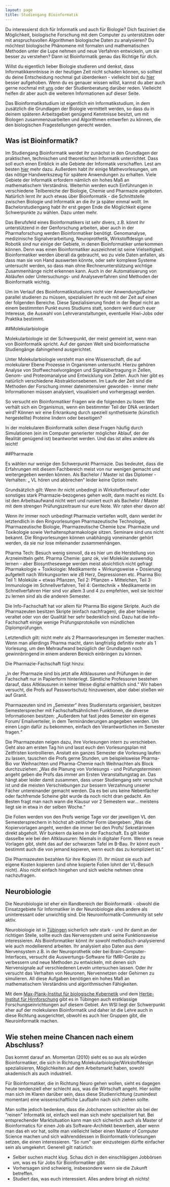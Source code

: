 ```yaml
---
layout: page
title: Studiengang Bioinformatik
---
```


Du interessierst dich für Informatik und auch für Biologie? Dich
fasziniert die Möglichkeit, biologische Forschung mit dem Computer zu
unterstützen oder mit anspruchsvollen Algorithmen biologische Daten zu
analysieren? Du möchtest biologische Phänomene mit formalen und
mathematischen Methoden unter die Lupe nehmen und neue Verfahren
entwickeln, um sie besser zu verstehen? Dann ist Bioinformatik genau das
Richtige für dich.

Willst du eigentlich lieber Biologie studieren und denkst, dass
Informatikkenntnisse in der heutigen Zeit nicht schaden können, so
solltest du deine Entscheidung nochmal gut überdenken - vielleicht bist
du [hier](http://www.biologie.uni-tuebingen.de/) besser aufgehoben. Wenn
du es genauer wissen willst, kannst du aber auch gerne nochmal mit
[uns](/kontakt/) oder der Studienberatung darüber reden. Vielleicht
helfen dir aber auch die weiteren Informationen auf dieser Seite.

Das Bioinformatikstudium ist eigentlich ein Informatikstudium, in dem
zusätzlich die Grundlagen der Biologie vermittelt werden, so dass du in
deinem späteren Arbeitsgebiet genügend Kenntnisse besitzt, um mit
Biologen zusammenzuarbeiten und Algorithmen entwerfen zu können, die den
biologischen Fragestellungen gerecht werden.

## Was ist Bioinformatik?

Im Studiengang Bioinformatik werdet ihr zunächst in den Grundlagen der
praktischen, technischen und theoretischen Informatik unterrichtet. Dass
soll euch einen Einblick in alle Gebiete der Informatik verschaffen.
Lest am besten [hier](informatik) mehr dazu. Außerdem habt ihr einige
Mathevorlesungen, um das nötige Handwerkszeug für spätere Anwendungen zu
erhalten. Viele Gebiete der Informatik erfordern nämlich ein hohes Maß
an mathematischem Verständnis. Weiterhin werden euch Einführungen in
verschiedene Teilbereiche der Biologie, Chemie und Pharmazie angeboten.
Natürlich lernt ihr auch etwas über Bioinformatik - die Schnittstelle
zwischen Biologie und Informatik an die ihr ja später einmal wollt. Im
Bachelorstudiengang habt ihr erst gegen Ende die Möglichkeit eigene
Schwerpunkte zu wählen. Dazu unten mehr.

Das Berufsfeld eines Bioinformatikers ist sehr divers, z.B. könnt ihr
unterstützend in der Genforschung arbeiten, aber auch in der
Pharmaforschung werden Bioinformatiker benötigt. Genomanalyse,
medizinische Signalverarbeitung, Neuroprothetik, Wirkstoffdesign und
Robotik sind nur einige der Gebiete, in denen Bioinformatiker
unterkommen können. Denn was einen Bioinformatiker auszeichnet ist seine
Vielseitigkeit. Bioinformatiker werden überall da gebraucht, wo zu viele
Daten anfallen, als dass man sie von Hand auswerten könnte, oder sehr
komplexe Systeme untersucht werden, so dass man ohne
Rechnerunterstützung wichtige Zusammenhänge nicht erkennen kann. Auch
in der Automatisierung von Abläufen oder Untersuchungs- und
Analyseverfahren sind Methoden der Bioinformatik wichtig.

Um im Verlauf des Bioinformatikstudiums nicht vier Anwendungsfächer
parallel studieren zu müssen, spezialisiert ihr euch mit der Zeit auf
einen der folgenden Bereiche. Diese Spezialisierung findet in der Regel
nicht an einem bestimmten Punkt eures Studiums statt, sondern wird durch
euer Interesse, die Auswahl von Lehrveranstaltungen, eventuelle
Hiwi-Jobs oder Praktika bestimmt.

##Molekularbiologie
  
Molekularbiologie ist der Schwerpunkt, der meist gemeint ist, wenn man von Bioinformatik spricht. Auf der ganzen Welt sind bioinformatische Studiengänge dahingehend ausgerichtet.

Unter Molekularbiologie versteht man eine Wissenschaft, die auf molekularer Ebene Prozesse in Organismen untersucht. Hierzu gehören Analyse von Stoffwechselvorgängen und Signalübertragung in Zellen, Genom- und Proteomanalyse und Entwicklung von Zellen. Auch hier gibt es natürlich verschiedene Abstraktionsebenen. Im Laufe der Zeit sind die Methoden der Forschung immer datenintensiver geworden - immer mehr Informationen müssen analysiert, visualisiert und vorhergesagt werden.

So versucht ein Bioinformatiker Fragen wie die folgenden zu lösen: Wie verhält sich ein Organismus, wenn ein bestimmter Teil der DNA verändert wird? Können wir eine Erkrankung durch speziell synthetisierte (künstlich hergestellte) Proteine lindern oder beseitigen?

In der molekularen Bioinformatik sollen diese Fragen häufig durch Simulationen (ein im Computer generierter möglicher Ablauf, der der Realität genügend ist) beantwortet werden. Und das ist alles andere als leicht!

##Pharmazie
  
Es wählen nur wenige den Schwerpunkt Pharmazie. Das bedeutet, dass die Erfahrungen mit diesem Fachbereich meist von nur wenigen gemacht und weitergegeben werden können. Als Bachelor / Master ist das Diplomer - Verhalten: „ VL hören und abbrechen“ leider keine Option mehr.

Grundsätzlich gilt: Wenn ihr nicht unbedingt in Wirkstoffentwurf oder sonstiges stark Pharmazie-bezogenes gehen wollt, dann macht es nicht. Es ist den Arbeitsaufwand nicht wert und ruiniert euch als Bachelor / Master mit dem strengen Prüfungszeitraum nur eure Note. Wir raten eher davon ab!

Wenn ihr immer noch unbedingt Pharmazie vertiefen wollt, dann werdet ihr letztendlich in den Ringvorlesungen Pharmazeutische Technologie, Pharmazeutische Biologie, Pharmazeutische Chemie bzw. Pharmazie und Toxikologie sowie Verhaltenspharmakologie sitzen. Seminare sind uns nicht bekannt. Die Ringvorlesungen können unabhängig voneinander gehört werden, da sie nur lose miteinander zusammenhängen.

Pharma Tech: Besuch wenig sinnvoll, da es hier um die Herstellung von Arzneimitteln geht. Pharma Chemie: ganz ok, viel Moleküle auswendig lernen - aber Biosynthesewege werden meist absichtlich nicht gefragt Pharmakologie + Toxikologie: Medikamente + Wirkungsweise + Dosierung aufgeteilt nach Wirkungsorten wie zB Herz, Depressionen etc. Pharma Bio: Teil 1: Moleküle + etwas Pflanzen, Teil 2: Pflanzen + Mittelchen, Teil 3: Immunologie im Schnellverfahren, Teil 4: Gentechnik + Medikamente im Schnellverfahren Hier sind vor allem 3 und 4 zu empfehlen, weil sie leichter zu lernen sind als die anderen Semester.

Die Info-Fachschaft hat vor allem für Pharma Bio eigene Skripte. Auch die Pharmazeuten besitzen Skripte (einfach nachfragen), die aber teilweise veraltet oder von der Qualität her sehr bedenklich sind. Dazu hat die Info-Fachschaft einige wenige Prüfungsprotokolle von mündlichen Diplomprüfungen.

Letztendlich gilt: nicht mehr als 2 Pharmavorlesungen im Semester machen. Wenn man allerdings Pharma macht, dann langfristig definitiv mehr als 1 Vorlesung, um den Mehraufwand bezüglich der Grundlagen noch gewinnbringend in einem anderen Bereich einbringen zu können.

Die Pharmazie-Fachschaft fügt hinzu:

„In der Pharmazie sind bis jetzt alle Altklausuren und Prüfungen in der Fachschaft nur in Papierform hinterlegt. Sämtliche Professoren bestehen darauf, dass Altklausuren in keiner Weise digital erhältlich sind.“ Wir haben versucht, die Profs auf Passwortschutz hinzuweisen, aber dabei stießen wir auf Granit.

Pharmazeuten sind im „Semester“ ihres Studienstarts organisiert, besitzen Semestersprecher mit Fachschaftsähnlichen Funktionen, die diverse Informationen besitzen: „Außerdem hat fast jedes Semester ein eigenes Forum/ Emailverteiler, in dem Terminänderungen angegeben werden. Um einen Login dafür zu bekommen, einfach den Verantwortlichen im Semester fragen.“

Die Pharmazeuten neigen dazu, ihre Vorlesungen intern zu verschieben. Geht also am ersten Tag hin und lasst euch den Vorlesungsplan mit Zeitfristen kontrollieren. Anstatt ein ganzes Semester die Vorlesung laufen zu lassen, tauschen die Profs gerne Stunden, um beispielsweise Pharma-Bio vor Weihnachten und Pharma-Chemie nach Weihnachten als Block durchzuziehen: „Was die Planung von Vorlesungs - und Prüfungsterminen angeht geben die Profs das immer am Ersten Veranstaltungstag an. Das hängt aber leider damit zusammen, dass unser Studiengang sehr verschult ist und die meisten Verschiebungen zur bessern Verzahnung unserer Fächer untereinander gemacht werden. Da es bei uns keine Nebenfächer oder fachfremde Scheine gibt wurde da noch nicht dran gedacht. Am Besten fragt man nach wann die Klausur vor 2 Semestern war… meistens liegt sie in etwa in der selben Woche.“

Die Folien werden von den Profs wenige Tage vor der jeweiligen VL den Semestersprechern in höchst alt-zeitlicher Form übergeben: „Was die Kopiervorlagen angeht, werden die immer bei den Profs/ Sekretärinnen direkt abgeholt. Wir bunkern da keine in der Fachschaft. Es gilt leider dasselbe wie bei den Altklausuren: Niemals in digitaler Form. Wenn es neue Vorlagen gibt, steht das auf der schwarzen Tafel im B-Bau. Ihr könnt euch bestimmt auch die von jemand kopieren, wenn euch das zu kompliziert ist.“

Die Pharmazeuten bezahlen für ihre Kopien (!). Ihr müsst sie euch auf eigene Kosten kopieren (und ohne kopierte Folien lohnt der VL-Besuch nicht). Also nicht einfach hingehen und sich welche nehmen ohne nachzufragen.


## Neurobiologie

Die Neurobiologie ist eher ein Randbereich der Bioinformatik - obwohl
die Einsatzgebiete für Informatiker in der Neurobiologie alles andere
als uninteressant oder unwichtig sind. Die Neuroinformatik-Community ist
sehr aktiv.

Neurobiologie ist in [Tübingen](http://www.neuroschool-tuebingen.de/)
sicherlich sehr stark - und ihr damit an der richtigen Stelle, sollte
euch das Nervensystem und seine Funktionsweise interessieren. Als
Bioinformatiker könnt ihr sowohl methodisch-analysierend wie auch
modellierend arbeiten. Ihr analysiert also Daten aus dem Nervensystem
z.B. in der Neuroprothetik oder bei Brain-Computer-Interfaces, versucht
die Auswertungs-Software für fMRI-Geräte zu verbessern und neue Methoden
zu entwickeln, mit denen sich Nervensignale auf verschiedenen Leveln
untersuchen lassen. Oder ihr versucht das Verhalten von Neuronen,
Nervennetzen oder Gehirnen zu simulieren. All diese Aufgaben benötigen
ein hohes Maß an mathematischem Verständnis und algorithmischen
Fähigkeiten.

Mit dem [Max-Plank-Institut für biologische
Kybernetik](http://www.kyb.tuebingen.mpg.de/) und dem [Hertie-Institut
für Hirnforschung](http://www.hih-tuebingen.de/) gibt es in Tübingen
auch erstklassige Forschungseinrichtungen auf diesem Gebiet. Am WSI
liegt der Schwerpunkt eher auf der molekularen Bioinformatik und daher
ist die Lehre auch in diese Richtung ausgerichtet, obwohl es auch hier
Gruppen gibt, die Neuroinformatik machen.

## Wie stehen meine Chancen nach einem Abschluss?

Das kommt darauf an. Momentan (2010) sieht es so aus als würden
Bioinformatiker, die sich in Richtung Molekularbiologie/Wirkstoffdesign
spezialisieren, Möglichkeiten auf dem Arbeitsmarkt haben, sowohl
akademisch als auch industriell.

Für Bioinformatiker, die in Richtung Neuro gehen wollen, sieht es
dagegen heute tendenziell eher schlecht aus, was die Wirtschaft angeht.
Hier sollte man sich im Klaren darüber sein, dass diese Studienrichtung
(zumindest momentan) eine wissenschaftliche Laufbahn nach sich ziehen
sollte.

Man sollte jedoch bedenken, dass die Jobchancen schlechter als bei der
"reinen" Informatik ist, einfach weil man sich mehr spezialisiert hat.
Bei entsprechender Marktsituation kann man sich sicherlich auch als
Master of Bioinformatics für einen Job als Software-Architekt bewerben,
aber wenn man das eh vor hat, sollte man vielleicht lieber einen Master
of Computer Science machen und sich währenddessen in
Bioinformatik-Vorlesungen setzen, die einen interessieren. "So rum" quer
einzusteigen dürfte einfacher sein als umgekehrt. Generell gilt
natürlich:

 - Selber suchen macht klug. Schau dich in den einschlägigen Jobbörsen um, was es für Jobs für Bioinformatiker gibt.
 - Vorhersagen sind schwierig, insbesondere wenn sie die Zukunft betreffen.
 - Studiert das, was euch interessiert. Alles andere bringt eh nichts!

